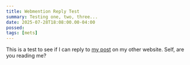 ```yaml
---
title: Webmention Reply Test
summary: Testing one, two, three...
date: 2025-07-28T18:08:00.00-04:00
possed: 
tags: [mets]
---
```


This is a test to see if I can reply to [my post](https://blog.jacobdensford.com/webmentions-2) on my other website. Self, are you reading me?